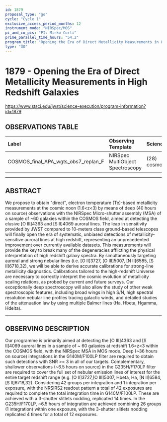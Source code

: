 ```yaml
---
id: 1879
proposal_type: "go"
cycle: "Cycle 1"
exclusive_access_period_months: 12
instrument_mode: "NIRSpec/MOS"
pi_and_co_pis: "PI: Mirko Curti"
prime_parallel_time_hours: "54.2"
program_title: "Opening the Era of Direct Metallicity Measurements in High Redshift Galaxies"
type: "GO"
---
```

# 1879 - Opening the Era of Direct Metallicity Measurements in High Redshift Galaxies
https://www.stsci.edu/jwst/science-execution/program-information?id=1879
## OBSERVATIONS TABLE
| Label                                   | Observing Template                | Science Target          |
| :-------------------------------------- | :-------------------------------- | :---------------------- |
| COSMOS_final_APA_wgts_obs7_replan_F | NIRSpec MultiObject Spectroscopy | (28) cosmos_zsel_final |

---

## ABSTRACT

We propose to obtain "direct", electron temperature (Te)-based metallicity measurements at the cosmic noon (1.6<z<3) by means of deep (40 hours on source) observations with the NIRSpec Micro-shutter assembly (MSA) of a sample of ~60 galaxies within the COSMOS field, aimed at detecting the elusive [O III]4363 and [S II]4069 auroral lines. The leap in sensitivity provided by JWST compared to 10-meters class ground-based telescopes will finally open the era of systematic, unbiased detections of metallicity-sensitive auroral lines at high redshift, representing an unprecedented improvement over currently available datasets. This measurements will provide the key to break many of the degeneracies afflicting the physical interpretation of high redshift galaxy spectra. By simultaneously targeting auroral and strong nebular lines (i.e. [O II]3727, [O III]5007, [N II]6585, [S II]6718,32), we will be able to derive accurate calibrations for strong-line metallicity diagnostics. Calibrations tailored to the high-redshift Universe are necessary to correctly interpret the cosmic evolution of metallicity scaling relations, as probed by current and future surveys. Our exceptionally deep spectroscopy will also allow the study of other weak spectroscopic features, including broad wings in high S/N, high spectral resolution nebular line profiles tracing galactic winds, and detailed studies of the attenuation law by using multiple Balmer lines (Ha, Hbeta, Hgamma, Hdelta).

---

## OBSERVING DESCRIPTION

Our programme is primarily aimed at detecting the [O III]4363 and [S II]4069 auroral lines in a sample of ~ 60 galaxies at redshift 1.6<z<3 within the COSMOS field, with the NIRSpec MSA in MOS mode. Deep (~36 hours on source) integrations in the G140M/F100LP filter are required to obtain such detections with SNR >= 3 in all of our targets. Complementary, shallower observations (~6.5 hours on source) in the G235H/F170LP filter are required to cover the full set of nebular emission lines of interest for the entire target redshift range (e.g. [O II]3727,[O III]5007, Hbeta, Ha, [N II]6584, [S II]6718,32). Considering 42 groups per integration and 1 integration per exposure, with the NRSIRS2 readout pattern a total of 42 exposures are required to complete the total integration time in G140M/F100LP. These are achieved with a 3-shutter slitlets nodding, replicated 14 times. In the G235H/F170LP, ~6.5 hours of integration are achieved combining 26 groups (1 integration) within one exposure, with the 3-shutter slitlets nodding replicated 4 times for a total of 12 exposures.